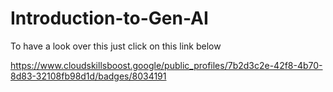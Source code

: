 # Introduction-to-Gen-AI
To have a look over this just click on this link below

https://www.cloudskillsboost.google/public_profiles/7b2d3c2e-42f8-4b70-8d83-32108fb98d1d/badges/8034191
